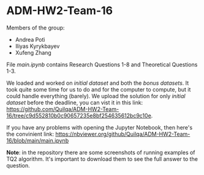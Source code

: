 # ADM-HW2-Team-16
Members of the group:
- Andrea Potì
- Iliyas Kyrykbayev
- Xufeng Zhang

File _main.ipynb_ contains Research Questions 1-8 and Theoretical Questions 1-3.

We loaded and worked on _initial dataset_ and both the _bonus datasets_. It took quite some time for us to do and for the computer to compute, but it could handle everything (barely). We upload the solution for only _initial dataset_ before the deadline, you can vist it in this link: https://github.com/Quilqa/ADM-HW2-Team-16/tree/c9d552810b0c90657235e8bf254635612bc9c10e.

If you have any problems with opening the Jupyter Notebook, then here's the convinient link: https://nbviewer.org/github/Quilqa/ADM-HW2-Team-16/blob/main/main.ipynb

**Note**: in the repository there are some screenshots of running examples of TQ2 algorithm. It's important to download them to see the full answer to the question.
